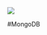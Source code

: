 <a> 
<img src="https://miro.medium.com/v2/resize:fit:1400/format:webp/1*iMxRdJodRNcKsMn37nNlog.png"> 
</a>

#MongoDB
